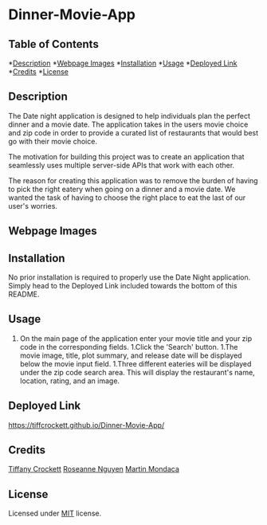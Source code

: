 # Dinner-Movie-App

## Table of Contents
*[Description](#description)
*[Webpage Images](#webpageimages)
*[Installation](#installation)
*[Usage](#usage)
*[Deployed Link](#deployedlink)
*[Credits](#credits)
*[License](#license)

## Description

The Date night application is designed to help individuals plan the perfect dinner and a movie date. The application takes in the users movie choice and zip code in order to provide a curated list of restaurants that would best go with their movie choice.

The motivation for building this project was to create an application that seamlessly uses multiple server-side APIs that work with each other.

The reason for creating this application was to remove the burden of having to pick the right eatery when going on a dinner and a movie date. We wanted the task of having to choose the right place to eat the last of our user's worries.

## Webpage Images

## Installation

No prior installation is required to properly use the Date Night application. Simply head to the Deployed Link included towards the bottom of this README.

## Usage

1. On the main page of the application enter your movie title and your zip code in the corresponding fields.
1.Click the 'Search' button.
1.The movie image, title, plot summary, and release date will be displayed below the movie input field.
1.Three different eateries will be displayed under the zip code search area. This will display the restaurant's name, location, rating, and an image.

## Deployed Link

https://tiffcrockett.github.io/Dinner-Movie-App/

## Credits

[Tiffany Crockett](https://github.com/tiffcrockett)
[Roseanne Nguyen](https://github.com/roseannenguyen)
[Martin Mondaca](https://github.com/martinmondaca)


## License

Licensed under [MIT](https://choosealicense.com/licenses/mit/) license.
